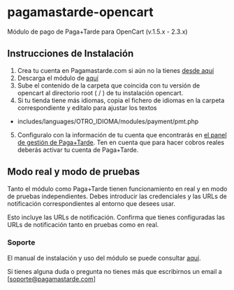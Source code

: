 pagamastarde-opencart
=====================

Módulo de pago de Paga+Tarde para OpenCart (v.1.5.x - 2.3.x)

## Instrucciones de Instalación

1. Crea tu cuenta en Pagamastarde.com si aún no la tienes [desde aquí](https://bo.pagamastarde.com)
2. Descarga el módulo de [aquí](https://github.com/pagantis-team/pagamastarde-opencart/releases/)
3. Sube el contenido de la carpeta que coincida con tu versión de opencart al directorio root ( / ) de tu instalación opencart.
4. Si tu tienda tiene más idiomas, copia el fichero de idiomas en la carpeta correspondiente y edítalo para ajustar los textos
  - includes/languages/OTRO_IDIOMA/modules/payment/pmt.php
5. Configuralo con la información de tu cuenta que encontrarás en [el panel de gestión de Paga+Tarde](https://bo.pagamastarde.com/shop). Ten en cuenta que para hacer cobros reales deberás activar tu cuenta de Paga+Tarde.

## Modo real y modo de pruebas

Tanto el módulo como Paga+Tarde tienen funcionamiento en real y en modo de pruebas independientes. Debes introducir las credenciales y las URLs de notificación correspondientes al entorno que desees usar.

Esto incluye las URLs de notificación. Confirma que tienes configuradas las URLs de notificación tanto en pruebas como en real.


### Soporte

El manual de instalación y uso del módulo se puede consultar [aquí](https://github.com/pagantis/pagamastarde-opencart/raw/master/Guide.pdf).

Si tienes alguna duda o pregunta no tienes más que escribirnos un email a [soporte@pagamastarde.com]
